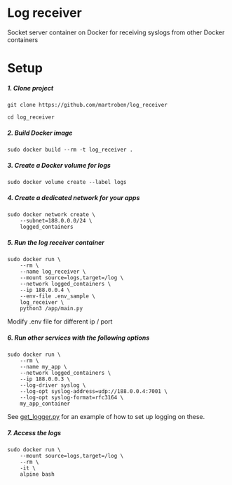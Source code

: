 # Log receiver
Socket server container on Docker for receiving syslogs from other Docker containers

# Setup
##### 1. Clone project
```Shell
git clone https://github.com/martroben/log_receiver
```

```Shell
cd log_receiver
```

##### 2. Build Docker image
```Shell
sudo docker build --rm -t log_receiver .
```

##### 3. Create a Docker volume for logs
```Shell
sudo docker volume create --label logs
```

##### 4. Create a dedicated network for your apps
```Shell
sudo docker network create \
    --subnet=188.0.0.0/24 \
    logged_containers
```

##### 5. Run the log receiver container
```Shell
sudo docker run \
    --rm \
    --name log_receiver \
    --mount source=logs,target=/log \
    --network logged_containers \
    --ip 188.0.0.4 \
    --env-file .env_sample \
    log_receiver \
    python3 /app/main.py
```
Modify .env file for different ip / port

##### 6. Run other services with the following options
```Shell
sudo docker run \
    --rm \
    --name my_app \
    --network logged_containers \
    --ip 188.0.0.3 \
    --log-driver syslog \
    --log-opt syslog-address=udp://188.0.0.4:7001 \
    --log-opt syslog-format=rfc3164 \
    my_app_container
```
See [get_logger.py](get_logger.py) for an example of how to set up logging on these.

##### 7. Access the logs
```Shell
sudo docker run \
    --mount source=logs,target=/log \
    --rm \
    -it \
    alpine bash
```
